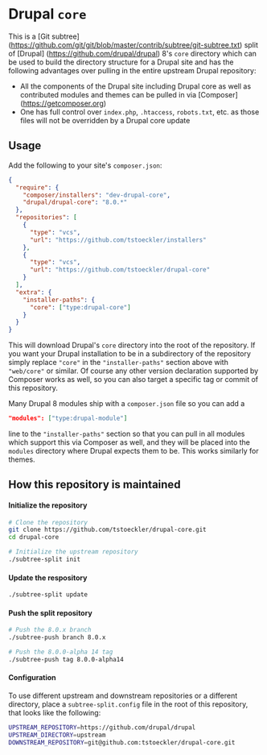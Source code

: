 Drupal `core`
============

This is a [Git subtree] (https://github.com/git/git/blob/master/contrib/subtree/git-subtree.txt) split of [Drupal] (https://github.com/drupal/drupal) 8's `core` directory which can be used to build the directory structure for a Drupal site and has the following advantages over pulling in the entire upstream Drupal repository:
- All the components of the Drupal site including Drupal core as well as contributed modules and themes can be pulled in via [Composer] (https://getcomposer.org)
- One has full control over `index.php`, `.htaccess`, `robots.txt`, etc. as those files will not be overridden by a Drupal core update

Usage
---
Add the following to your site's `composer.json`:
``` json
{
  "require": {
    "composer/installers": "dev-drupal-core",
    "drupal/drupal-core": "8.0.*"
  },
  "repositories": [
    {
      "type": "vcs",
      "url": "https://github.com/tstoeckler/installers"
    },
    {
      "type": "vcs",
      "url": "https://github.com/tstoeckler/drupal-core"
    }
  ],
  "extra": {
    "installer-paths": {
      "core": ["type:drupal-core"]
    }
  }
}
```
This will download Drupal's `core` directory into the root of the repository. If you want your Drupal installation to be in a subdirectory of the repository simply replace `"core"` in the `"installer-paths"` section above with `"web/core"` or similar. Of course any other version declaration supported by Composer works as well, so you can also target a specific tag or commit of this repository.

Many Drupal 8 modules ship with a `composer.json` file so you can add a 
``` json
"modules": ["type:drupal-module"]
```
line to the `"installer-paths"` section so that you can pull in all modules which support this via Composer as well, and they will be placed into the `modules` directory where Drupal expects them to be. This works similarly for themes.

How this repository is maintained
----

#### Initialize the repository
``` bash
# Clone the repository
git clone https://github.com/tstoeckler/drupal-core.git
cd drupal-core

# Initialize the upstream repository
./subtree-split init
```

#### Update the respository
``` bash
./subtree-split update
```

#### Push the split repository
```bash
# Push the 8.0.x branch
./subtree-push branch 8.0.x

# Push the 8.0.0-alpha 14 tag
./subtree-push tag 8.0.0-alpha14
```

#### Configuration
To use different upstream and downstream repositories or a different directory,
place a `subtree-split.config` file in the root of this repository, that looks
like the following:
```bash
UPSTREAM_REPOSITORY=https://github.com/drupal/drupal
UPSTREAM_DIRECTORY=upstream
DOWNSTREAM_REPOSITORY=git@github.com:tstoeckler/drupal-core.git
```

